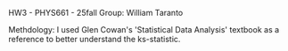 HW3 - PHYS661 - 25fall
Group: William Taranto

Methdology: I used Glen Cowan's 'Statistical Data Analysis' textbook as a reference to better understand the ks-statistic.
